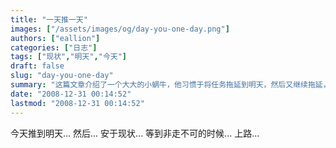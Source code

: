```yaml
---
title: "一天推一天"
images: ["/assets/images/og/day-you-one-day.png"]
authors: ["eallion"]
categories: ["日志"]
tags: ["现状","明天","今天"]
draft: false
slug: "day-you-one-day"
summary: "这篇文章介绍了一个大大的小蜗牛，他习惯于将任务拖延到明天，然后又继续拖延，对现状感到满足，直到有一天他不得不开始行动。这篇文章提醒读者不要拖延，要及时行动。"
date: "2008-12-31 00:14:52"
lastmod: "2008-12-31 00:14:52"
---
```


今天推到明天...
然后...
安于现状...
等到非走不可的时候...
上路...
